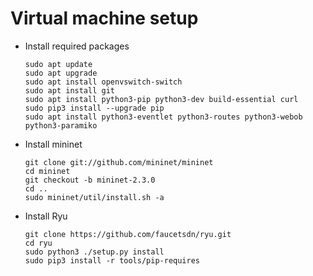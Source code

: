 # Virtual machine setup

- Install required packages
  ```
  sudo apt update
  sudo apt upgrade
  sudo apt install openvswitch-switch
  sudo apt install git
  sudo apt install python3-pip python3-dev build-essential curl
  sudo pip3 install --upgrade pip
  sudo apt install python3-eventlet python3-routes python3-webob python3-paramiko
  ```

- Install mininet
  ```
  git clone git://github.com/mininet/mininet
  cd mininet
  git checkout -b mininet-2.3.0
  cd ..
  sudo mininet/util/install.sh -a
  ```

- Install Ryu
  ```
  git clone https://github.com/faucetsdn/ryu.git
  cd ryu
  sudo python3 ./setup.py install
  sudo pip3 install -r tools/pip-requires
  ```